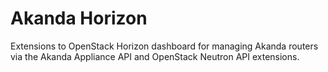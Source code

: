 # Akanda Horizon

Extensions to OpenStack Horizon dashboard for managing Akanda routers via the
Akanda Appliance API and OpenStack Neutron API extensions.
